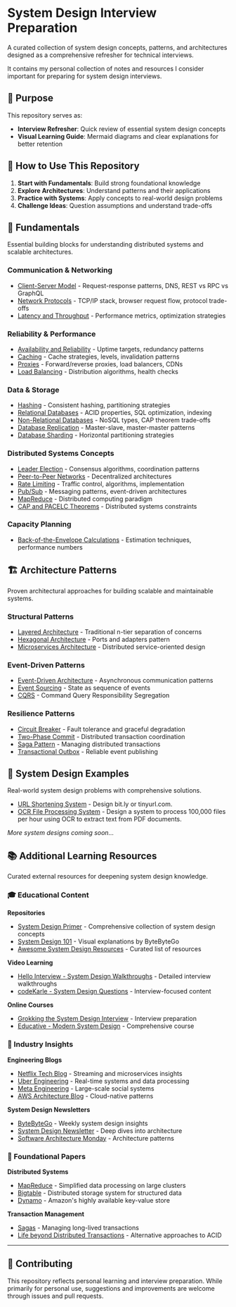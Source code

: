 # System Design Interview Preparation

A curated collection of system design concepts, patterns, and architectures designed as a comprehensive refresher for technical interviews.

It contains my personal collection of notes and resources I consider important for preparing for system design interviews.

## 🎯 Purpose

This repository serves as:

- **Interview Refresher**: Quick review of essential system design concepts
- **Visual Learning Guide**: Mermaid diagrams and clear explanations for better retention

## 🚀 How to Use This Repository

1. **Start with Fundamentals**: Build strong foundational knowledge
2. **Explore Architectures**: Understand patterns and their applications  
3. **Practice with Systems**: Apply concepts to real-world design problems
4. **Challenge Ideas**: Question assumptions and understand trade-offs

## 🔧 Fundamentals

Essential building blocks for understanding distributed systems and scalable architectures.

### Communication & Networking

- [Client-Server Model](./fundamentals/01-client-server.md) - Request-response patterns, DNS, REST vs RPC vs GraphQL
- [Network Protocols](./fundamentals/02-network-protocols.md) - TCP/IP stack, browser request flow, protocol trade-offs  
- [Latency and Throughput](./fundamentals/03-latency-and-throughput.md) - Performance metrics, optimization strategies

### Reliability & Performance  

- [Availability and Reliability](./fundamentals/04-availability-and-reliability.md) - Uptime targets, redundancy patterns
- [Caching](./fundamentals/05-caching.md) - Cache strategies, levels, invalidation patterns
- [Proxies](./fundamentals/06-proxies.md) - Forward/reverse proxies, load balancers, CDNs
- [Load Balancing](./fundamentals/07-load-balancing.md) - Distribution algorithms, health checks

### Data & Storage

- [Hashing](./fundamentals/08-hashing.md) - Consistent hashing, partitioning strategies
- [Relational Databases](./fundamentals/09-relational-databases.md) - ACID properties, SQL optimization, indexing
- [Non-Relational Databases](./fundamentals/10-non-relational-databases.md) - NoSQL types, CAP theorem trade-offs
- [Database Replication](./fundamentals/11-database-replication.md) - Master-slave, master-master patterns
- [Database Sharding](./fundamentals/12-database-sharding.md) - Horizontal partitioning strategies

### Distributed Systems Concepts

- [Leader Election](./fundamentals/13-leader-election.md) - Consensus algorithms, coordination patterns
- [Peer-to-Peer Networks](./fundamentals/14-peer-to-peer-networks.md) - Decentralized architectures
- [Rate Limiting](./fundamentals/15-rate-limiting.md) - Traffic control, algorithms, implementation
- [Pub/Sub](./fundamentals/16-pub-sub.md) - Messaging patterns, event-driven architectures
- [MapReduce](./fundamentals/17-mapreduce.md) - Distributed computing paradigm
- [CAP and PACELC Theorems](./fundamentals/18-cap-and-pacelc-theorems.md) - Distributed systems constraints

### Capacity Planning

- [Back-of-the-Envelope Calculations](./fundamentals/19-back-of-the-envelope-calculations.md) - Estimation techniques, performance numbers

## 🏗️ Architecture Patterns

Proven architectural approaches for building scalable and maintainable systems.

### Structural Patterns

- [Layered Architecture](./architecture/01-layered-architecture.md) - Traditional n-tier separation of concerns
- [Hexagonal Architecture](./architecture/02-hexagonal-architecture.md) - Ports and adapters pattern
- [Microservices Architecture](./architecture/03-microservices-architecture.md) - Distributed service-oriented design

### Event-Driven Patterns  

- [Event-Driven Architecture](./architecture/04-event-driven-architecture.md) - Asynchronous communication patterns
- [Event Sourcing](./architecture/09-event-sourcing.md) - State as sequence of events
- [CQRS](./architecture/10-cqrs.md) - Command Query Responsibility Segregation

### Resilience Patterns

- [Circuit Breaker](./architecture/08-circuit-breaker.md) - Fault tolerance and graceful degradation
- [Two-Phase Commit](./architecture/05-two-phase-commit.md) - Distributed transaction coordination
- [Saga Pattern](./architecture/06-saga.md) - Managing distributed transactions
- [Transactional Outbox](./architecture/07-transactional-outbox.md) - Reliable event publishing

## 🏢 System Design Examples

Real-world system design problems with comprehensive solutions.

- [URL Shortening System](./examples/01-url-shortening-system.md) - Design bit.ly or tinyurl.com.
- [OCR File Processing System](./examples/02-ocr-file-processing-system.md) - Design a system to process 100,000 files per hour using OCR to extract text from PDF documents.

*More system designs coming soon...*

## 📚 Additional Learning Resources

Curated external resources for deepening system design knowledge.

### 🎓 Educational Content

**Repositories**

- [System Design Primer](https://github.com/donnemartin/system-design-primer) - Comprehensive collection of system design concepts
- [System Design 101](https://github.com/ByteByteGoHq/system-design-101) - Visual explanations by ByteByteGo
- [Awesome System Design Resources](https://github.com/ashishps1/awesome-system-design-resources) - Curated list of resources

**Video Learning**

- [Hello Interview - System Design Walkthroughs](https://www.youtube.com/playlist?list=PL5q3E8eRUieWtYLmRU3z94-vGRcwKr9tM) - Detailed interview walkthroughs
- [codeKarle - System Design Questions](https://www.youtube.com/playlist?list=PLhgw50vUymycJPN6ZbGTpVKAJ0cL4OEH3) - Interview-focused content

**Online Courses**

- [Grokking the System Design Interview](https://www.designgurus.io/course/grokking-the-system-design-interview) - Interview preparation
- [Educative - Modern System Design](https://www.educative.io/courses/grokking-modern-system-design-interview-for-engineers-managers) - Comprehensive course

### 🏢 Industry Insights

**Engineering Blogs**

- [Netflix Tech Blog](http://techblog.netflix.com/) - Streaming and microservices insights
- [Uber Engineering](http://eng.uber.com/) - Real-time systems and data processing
- [Meta Engineering](https://engineering.fb.com/) - Large-scale social systems
- [AWS Architecture Blog](https://aws.amazon.com/blogs/architecture/) - Cloud-native patterns

**System Design Newsletters**

- [ByteByteGo](https://blog.bytebytego.com/) - Weekly system design insights
- [System Design Newsletter](https://newsletter.systemdesign.one/) - Deep dives into architecture
- [Software Architecture Monday](https://www.developertoarchitect.com/lessons/) - Architecture patterns

### 📄 Foundational Papers

**Distributed Systems**

- [MapReduce](https://static.googleusercontent.com/media/research.google.com/en//archive/mapreduce-osdi04.pdf) - Simplified data processing on large clusters
- [Bigtable](https://static.googleusercontent.com/media/research.google.com/en//archive/bigtable-osdi06.pdf) - Distributed storage system for structured data
- [Dynamo](https://www.allthingsdistributed.com/files/amazon-dynamo-sosp2007.pdf) - Amazon's highly available key-value store

**Transaction Management**

- [Sagas](https://www.cs.cornell.edu/andru/cs711/2002fa/reading/sagas.pdf) - Managing long-lived transactions
- [Life beyond Distributed Transactions](https://ics.uci.edu/~cs223/papers/cidr07p15) - Alternative approaches to ACID

---

## 🤝 Contributing

This repository reflects personal learning and interview preparation. While primarily for personal use, suggestions and improvements are welcome through issues and pull requests.
